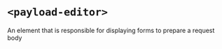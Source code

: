 # `<payload-editor>`

An element that is responsible for displaying forms to prepare a request body
